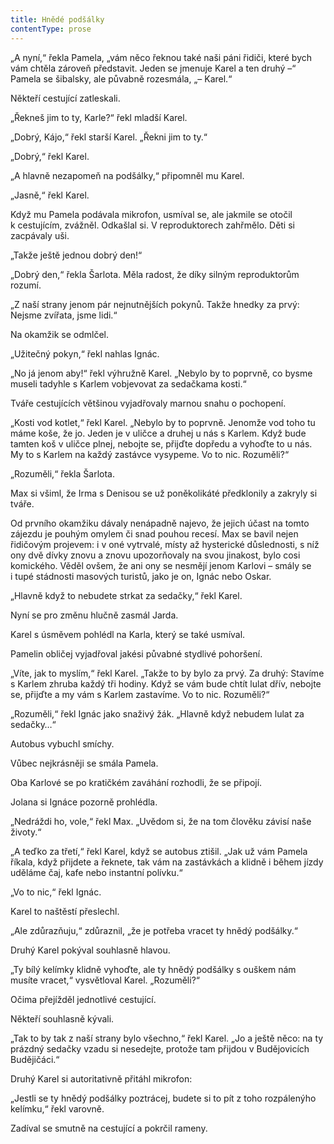```yaml
---
title: Hnědé podšálky
contentType: prose
---
```


„A nyní,“ řekla Pamela, „vám něco řeknou také naši páni řidiči, které bych vám chtěla zároveň představit. Jeden se jmenuje Karel a ten druhý –“ Pamela se šibalsky, ale půvabně rozesmála, „– Karel.“

Někteří cestující zatleskali.

„Řekneš jim to ty, Karle?“ řekl mladší Karel.

„Dobrý, Kájo,“ řekl starší Karel. „Řekni jim to ty.“

„Dobrý,“ řekl Karel.

„A hlavně nezapomeň na podšálky,“ připomněl mu Karel.

„Jasně,“ řekl Karel.

Když mu Pamela podávala mikrofon, usmíval se, ale jakmile se otočil k cestujícím, zvážněl. Odkašlal si. V reproduktorech zahřmělo. Děti si zacpávaly uši.

„Takže ještě jednou dobrý den!“

„Dobrý den,“ řekla Šarlota. Měla radost, že díky silným reproduktorům rozumí.

„Z naší strany jenom pár nejnutnějších pokynů. Takže hnedky za prvý: Nejsme zvířata, jsme lidi.“

Na okamžik se odmlčel.

„Užitečný pokyn,“ řekl nahlas Ignác.

„No já jenom aby!“ řekl výhružně Karel. „Nebylo by to poprvně, co bysme museli tadyhle s Karlem vobjevovat za sedačkama kosti.“

Tváře cestujících většinou vyjadřovaly marnou snahu o pochopení.

„Kosti vod kotlet,“ řekl Karel. „Nebylo by to poprvně. Jenomže vod toho tu máme koše, že jo. Jeden je v uličce a druhej u nás s Karlem. Když bude tamten koš v uličce plnej, nebojte se, přijďte dopředu a vyhoďte to u nás. My to s Karlem na každý zastávce vysypeme. Vo to nic. Rozuměli?“

„Rozuměli,“ řekla Šarlota.

Max si všiml, že Irma s Denisou se už poněkolikáté předklonily a zakryly si tváře.

Od prvního okamžiku dávaly nenápadně najevo, že jejich účast na tomto zájezdu je pouhým omylem či snad pouhou recesí. Max se bavil nejen řidičovým projevem: i v oné vytrvalé, místy až hysterické důslednosti, s níž ony dvě dívky znovu a znovu upozorňovaly na svou jinakost, bylo cosi komického. Věděl ovšem, že ani ony se nesmějí jenom Karlovi – smály se i tupé stádnosti masových turistů, jako je on, Ignác nebo Oskar.

„Hlavně když to nebudete strkat za sedačky,“ řekl Karel.

Nyní se pro změnu hlučně zasmál Jarda.

Karel s úsměvem pohlédl na Karla, který se také usmíval.

Pamelin obličej vyjadřoval jakési půvabné stydlivé pohoršení.

„Víte, jak to myslím,“ řekl Karel. „Takže to by bylo za prvý. Za druhý: Stavíme s Karlem zhruba každý tři hodiny. Když se vám bude chtít lulat dřív, nebojte se, přijďte a my vám s Karlem zastavíme. Vo to nic. Rozuměli?“

„Rozuměli,“ řekl Ignác jako snaživý žák. „Hlavně když nebudem lulat za sedačky…“

Autobus vybuchl smíchy.

Vůbec nejkrásněji se smála Pamela.

Oba Karlové se po kratičkém zaváhání rozhodli, že se připojí.

Jolana si Ignáce pozorně prohlédla.

„Nedráždi ho, vole,“ řekl Max. „Uvědom si, že na tom člověku závisí naše životy.“

„A teďko za třetí,“ řekl Karel, když se autobus ztišil. „Jak už vám Pamela říkala, když přijdete a řeknete, tak vám na zastávkách a klidně i během jízdy uděláme čaj, kafe nebo instantní polívku.“

„Vo to nic,“ řekl Ignác.

Karel to naštěstí přeslechl.

„Ale zdůrazňuju,“ zdůraznil, „že je potřeba vracet ty hnědý podšálky.“

Druhý Karel pokýval souhlasně hlavou.

„Ty bílý kelímky klidně vyhoďte, ale ty hnědý podšálky s ouškem nám musíte vracet,“ vysvětloval Karel. „Rozuměli?“

Očima přejížděl jednotlivé cestující.

Někteří souhlasně kývali.

„Tak to by tak z naší strany bylo všechno,“ řekl Karel. „Jo a ještě něco: na ty prázdný sedačky vzadu si nesedejte, protože tam přijdou v Budějovicích Budějičáci.“

Druhý Karel si autoritativně přitáhl mikrofon:

„Jestli se ty hnědý podšálky poztrácej, budete si to pít z toho rozpálenýho kelímku,“ řekl varovně.

Zadíval se smutně na cestující a pokrčil rameny.
